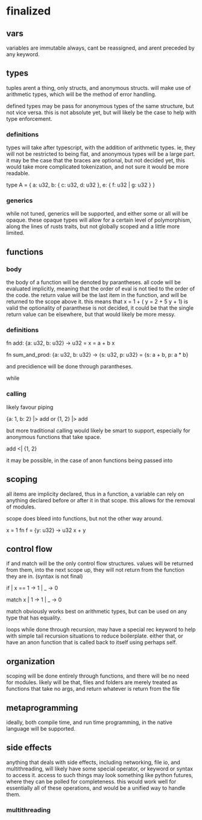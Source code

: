 # finalized

## vars

variables are immutable always, cant be reassigned, and arent preceded by any keyword.

## types 

tuples arent a thing, only structs, and anonymous structs.
will make use of arithmetic types, which will be the method of error handling.

defined types may be pass for anonymous types of the same structure, but not vice versa.
this is not absolute yet, but will likely be the case to help with type enforcement.

### definitions

types will take after typescript, with the addition of arithmetic types.
ie, they will not be restricted to being flat, and anonymous types will be a large part.
it may be the case that the braces are optional, but not decided yet,
this would take more complicated tokenization, and not sure it would be more readable.

type A = {
    a: u32, 
    b: {
        c: u32,
        d: u32
    },
    e: {
        f: u32
        | g: u32
    }
}

### generics

while not tuned, generics will be supported, and either some or all will be opaque.
these opaque types will allow for a certain level of polymorphism, along the lines of rusts traits, but not globally scoped and a little more limited.

## functions

### body

the body of a function will be denoted by parantheses.
all code will be evaluated implicitly, meaning that the order of eval is not tied to the order of the code.
the return value will be the last item in the function, and will be returned to the scope above it.
this means that 
x = 1 + (
    y = 2 + 5
    y + 1)
is valid
the optionality of paranthese is not decided, it could be that the single return value can be elsewhere, but that would likely be more messy.

### definitions

fn add: {a: u32, b: u32} -> u32 =
    x = a + b
    x

fn sum_and_prod: {a: u32, b: u32} -> {s: u32, p: u32} =
    {s: a + b, p: a * b}

and precidience will be done through parantheses.

while 

### calling

likely favour piping

{a: 1, b: 2} |> add
or
{1, 2} |> add 

but more traditional calling would likely be smart to support, especially for anonymous functions that take space.

add <| {1, 2}

it may be possible, in the case of anon functions being passed into

## scoping

all items are implicity declared, thus in a function, a variable can rely on anything declared before or after it in that scope.
this allows for the removal of modules.

scope does bleed into functions, but not the other way around.

x = 1
fn f = {y: u32} -> u32
    x + y

## control flow

if and match will be the only control flow structures.
values will be returned from them, into the next scope up, they will not return from the function they are in.
(syntax is not final)

if
| x == 1 -> 1
| _ -> 0

match x
| 1 -> 1
| _ -> 0

match obviously works best on arithmetic types, but can be used on any type that has equality.

loops while done through recursion, may have a special rec keyword to help with simple tail recursion situations to reduce boilerplate.
either that, or have an anon function that is called back to itself using perhaps self.

## organization 

scoping will be done entirely through functions, and there will be no need for modules.
likely will be that, files and folders are merely treated as functions that take no args, and return whatever is return from the file

## metaprogramming

ideally, both compile time, and run time programming, in the native language will be supported.

## side effects

anything that deals with side effects, including networking, file io, and multithreading, will likely have some special operator, or keyword or syntax to access it.
access to such things may look something like python futures, where they can be polled for completeness.
this would work well for essentially all of these operations, and would be a unified way to handle them.

### multithreading

